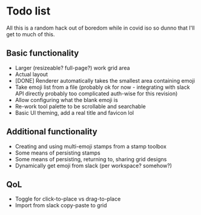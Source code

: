 # Todo list

All this is a random hack out of boredom while in covid iso so dunno that I'll get to much of this.

## Basic functionality

* Larger (resizeable? full-page?) work grid area
* Actual layout
* [DONE] Renderer automatically takes the smallest area containing emoji
* Take emoji list from a file (probably ok for now - integrating with slack API directly probably too complicated auth-wise for this revision)
* Allow configuring what the blank emoji is
* Re-work tool palette to be scrollable and searchable
* Basic UI theming, add a real title and favicon lol

## Additional functionality
* Creating and using multi-emoji stamps from a stamp toolbox
* Some means of persisting stamps
* Some means of persisting, returning to, sharing grid designs
* Dynamically get emoji from slack (per workspace? somehow?)

## QoL
* Toggle for click-to-place vs drag-to-place
* Import from slack copy-paste to grid
